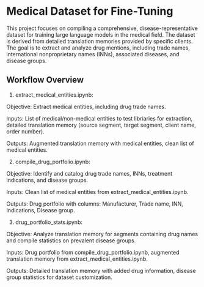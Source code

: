 # Medical Dataset for Fine-Tuning

This project focuses on compiling a comprehensive, disease-representative dataset for training large language models in the medical field. The dataset is derived from detailed translation memories provided by specific clients. The goal is to extract and analyze drug mentions, including trade names, international nonproprietary names (INNs), associated diseases, and disease groups.

## Workflow Overview
1. extract_medical_entities.ipynb:

Objective: Extract medical entities, including drug trade names.

Inputs: List of medical/non-medical entities to test libriaries for extraction, detailed translation memory (source segment, target segment, client name, order number).

Outputs: Augmented translation memory with medical entities, clean list of medical entities.

2. compile_drug_portfolio.ipynb:

Objective: Identify and catalog drug trade names, INNs, treatment indications, and disease groups.

Inputs: Clean list of medical entities from extract_medical_entities.ipynb.

Outputs: Drug portfolio with columns: Manufacturer, Trade name, INN, Indications, Disease group.

3. drug_portfolio_stats.ipynb:

Objective: Analyze translation memory for segments containing drug names and compile statistics on prevalent disease groups.

Inputs: Drug portfolio from compile_drug_portfolio.ipynb, augmented translation memory from extract_medical_entities.ipynb.

Outputs: Detailed translation memory with added drug information, disease group statistics for dataset customization.
